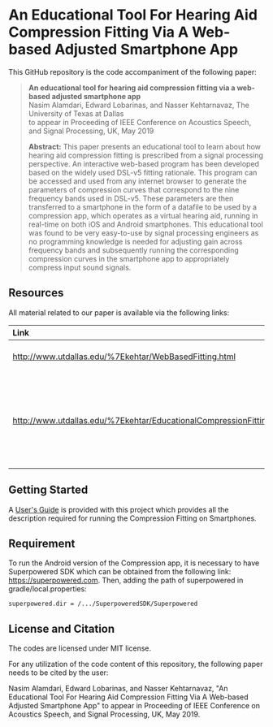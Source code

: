 # An Educational Tool For Hearing Aid Compression Fitting Via A Web-based Adjusted Smartphone App


This GitHub repository is the code accompaniment of the following paper:
> **An educational tool for hearing aid compression fitting via a web-based adjusted smartphone app**<br>
> Nasim Alamdari, Edward Lobarinas, and Nasser Kehtarnavaz, The University of Texas at Dallas<br>
> to appear in Proceeding of IEEE Conference on Acoustics Speech, and Signal Processing, UK, May 2019<br>
>
> **Abstract:** This paper presents an educational tool to learn about how hearing aid compression fitting is prescribed from a signal processing perspective. An interactive web-based program has been developed based on the widely used DSL-v5 fitting rationale. This program can be accessed and used from any internet browser to generate the parameters of compression curves that correspond to the nine frequency bands used in DSL-v5. These parameters are then transferred to a smartphone in the form of a datafile to be used by a compression app, which operates as a virtual hearing aid, running in real-time on both iOS and Android smartphones. This educational tool was found to be very easy-to-use by signal processing engineers as no programming knowledge is needed for adjusting gain across frequency bands and subsequently running the corresponding compression curves in the smartphone app to appropriately compress input sound signals.

## Resources

All material related to our paper is available via the following links:

|**Link**|Description
|:-------|:----------
|http://www.utdallas.edu/%7Ekehtar/WebBasedFitting.html| Web-based Compression Fitting 
|http://www.utdallas.edu/%7Ekehtar/EducationalCompressionFitting.mp4| A Video Clip Demonstrating Various Components of the Web-page and Compression Smartphone App

## Getting Started

A [User's Guide](UsersGuide-CompressionFitting.pdf) is provided with this project which provides all the description required for running the Compression Fitting on Smartphones.

## Requirement
To run the Android version of the Compression app, it is necessary to have Superpowered SDK which can be obtained from the following link: https://superpowered.com.
Then, adding the path of superpowered in gradle/local.properties:

    superpowered.dir = /.../SuperpoweredSDK/Superpowered


## License and Citation
The codes are licensed under MIT license.

For any utilization of the code content of this repository, the following paper needs to be cited by the user:

Nasim Alamdari, Edward Lobarinas, and Nasser Kehtarnavaz, "An Educational Tool For Hearing Aid Compression Fitting Via A Web-based Adjusted Smartphone App" to appear in Proceeding of IEEE Conference on Acoustics Speech, and Signal Processing, UK, May 2019.

